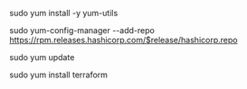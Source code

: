 sudo yum install -y yum-utils

sudo yum-config-manager --add-repo https://rpm.releases.hashicorp.com/$release/hashicorp.repo

sudo yum update

sudo yum install terraform
